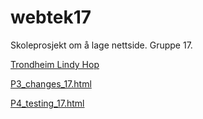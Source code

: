 # webtek17
Skoleprosjekt om å lage nettside. Gruppe 17.

[Trondheim Lindy Hop](./Nettside/index.html)

[P3_changes_17.html](./Documentation/P3_changes_17.html)

[P4_testing_17.html](./Documentation/P4_testing_17.html)